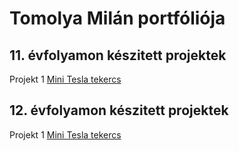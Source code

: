 # Tomolya Milán portfóliója

## 11. évfolyamon készitett projektek
Projekt 1 [Mini Tesla tekercs](https:pornhub.com)
 
## 12. évfolyamon készitett projektek

Projekt 1 [Mini Tesla tekercs](https:/)
